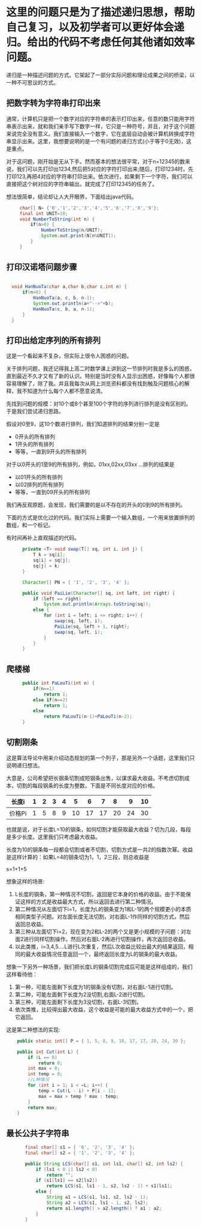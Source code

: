 # 这里的问题只是为了描述递归思想，帮助自己复习，以及初学者可以更好体会递归。给出的代码不考虑任何其他诸如效率问题。

递归是一种描述问题的方式。它架起了一部分实际问题和理论成果之间的桥梁，以一种不可思议的方式。

## 把数字转为字符串打印出来

   通常，计算机只是把一个数字对应的字符串的表示打印出来，任意的数只能用字符串表示出来，就和我们亲手写下数字一样，它只是一种符号，并且，对于这个问题来说完全没有意义。我们直接输入一个数字，它在底层自动会被计算机转换成字符串显示出来。这里，我想要说明的是一个有问题的递归方式(小于等于0无效)，这是重点。

   对于这问题，刚开始是无从下手。然而基本的想法很平常，对于n=12345的数来说，我们可以先打印出1234,然后把5对应的字符打印出来;随后，打印1234时，先打印123,再把4对应的字符串打印出来。依次进行，如果剩下一个字符，我们可以直接把这个树对应的字符串输出，就完成了打印12345的任务了。

想法很简单，结论却让人大开眼界，下面给出java代码。

   ```java
        char[] N= {'0','1','2','3','4','5','6','7','8','9'};
        final int UNIT=10;
        void NumberToString(int n) {
            if(n>0) {
                NumberToString(n/UNIT);
                System.out.print(N[n%UNIT]);
            }
        }
   
   ```

## 打印汉诺塔问题步骤



  ```java
    
	void HanNuoTa(char a,char b,char c,int n) {
		if(n>0) {
			HanNuoTa(a, c, b, n-1);
			System.out.println(a+"-->"+b);
			HanNuoTa(c, b, a, n-1);
		}
	}
  
  ```

## 打印出给定序列的所有排列

这是一个看起来不复杂，但实际上很令人困惑的问题。

关于排列问题，我还记得我上高二时数学课上讲到这一节排列时我是多么的困惑，直到最近不久才又有了新的认识。特别是当时没有人显示出困惑，好像每个人都很容易理解了，除了我。并且我每次从网上浏览资料都没有找到触及问题核心的解释，我不知道为什么每个人都不愿意说清。

先找到问题的规模：对10个或8个甚至100个字符的序列进行排列是没有区别的。于是我们尝试递归思路。

假设对0至9，这10个数进行排列，我们知道排列的结果分别一定是

- 0开头的所有排列
- 1开头的所有排列
- 等等，一直到9开头的所有排列

对于以0开头的1至9的所有排列，例如，01xx,02xx,03xx ...排列的结果是

- 以01开头的所有排列
- 以02排列的所有排列
- 等等，一直到09开头的所有排列

我们再反观原题，会发现，我们需要的是以不存在的开头的0到9的所有排列。

下面的方式是优化过的代码。我们实际上需要一个输入数组，一个用来放置排列的数组，和一个标记。

有时间再补上直观描述的代码。

  ```java
        private <T> void swap(T[] sq, int i, int j) {
            T k = sq[i];
            sq[i] = sq[j];
            sq[j] = k;
        }

        Character[] PN = { '1', '2', '3', '4' };

        public void PaiLie(Character[] sq, int left, int right) {
            if (left == right)
                System.out.println(Arrays.toString(sq));
            else {
                for (int i = left; i <= right; i++) {
                    swap(sq, left, i);
                    PaiLie(sq, left + 1, right);
                    swap(sq, left, i);
                }
            }
        }
  ```

## 爬楼梯
  ```java
        public int PaLouTi(int n) {
            if(n==1)
                return 1;
            else if(n==2)
                return 1;
            else
                return PaLouTi(n-1)+PaLouTi(n-2);
        }
  ```

## 切割刚条

这是算法导论中用来介绍动态规划的第一个列子，那是另外一个话题，这里我们只说明递归想法。

大意是，公司希望把长钢条切割成短钢条出售，以谋求最大收益。不考虑切割成本，切割的每段钢条的长度为整数，下面是不同长度对应的价格。

| 长度i  | 1    | 2    | 3    |  4   |  5   | 6    | 7    | 8    | 9    | 10   |
| ------ | ---- | ---- | ---- | :--: | :--: | ---- | ---- | :--- | ---- | ---- |
| 价格Pi | 1    | 5    | 8    |  9   |  10  | 17   | 17   | 20   | 24   | 30   |

也就是说，对于长度L=10的钢条，如何切割才能获取最大收益？切为几段，每段是多少长度。这里我们只考虑最大收益。

长度为10的钢条每一段都会切割或者不切割，切割方式是一共2的指数次幂。收益是这样计算的：如果L=4的钢条切为1，1，2三段，则总收益是

s=1+1+5

想象这样的场景:

1. L长度的钢条，第一种情况不切割，返回是它本身的价格的收益。由于不能保证这样的方式是收益最大方式，所以返回去进行第二种情况。
2. 第二种情况从左面切下i=1，长度为L的钢条变为1和L-1的两个规模更小的本质相同类型子问题。对左面长度无法切割，对右面L-1作同样的切割方式，然后返回总收益。
3. 第三种从左面切下i=2，现在变为2和L-2的两个又是更小规模的子问题：对左面2进行同样切割操作，然后对右面L-2再进行切割操作，再次返回总收益。
4. 以此类推，i=3,4,5....L进行L次重复，然后L次收益比较出最大的结果返回，相同的最大收益情况任意返回一个，最终返回长度为L的钢条的最大收益。

想象一下另外一种场景，我们把长度L的钢条切割完成后可能是这样组成的，我们这样看待他：

1. 第一种，可能左面剩下长度为1的钢条没有切割，对右面L-1进行切割。
2. 第二种，可能左面剩下长度为2没切割,右面L-2进行切割。
3. 第三种，可能左面剩下长度为3没切割，右面L-3切割。
4. 依次类推，比较得出最大收益，这个收益是可能的最大收益方式中的一个，把它返回。

这是第二种想法的实现:

```java
	public static int[] P = { 1, 5, 8, 9, 10, 17, 17, 20, 24, 30 };

	public int Cut(int L) {
		if (L == 0)
			return 0;
		int max = 0;
		int temp = 0;
        //L种情况
		for (int i = 1; i < =L; i++) {
			temp = Cut(L - i) + P[i - 1];
			max = max > temp ? max : temp;
		}
		return max;
	}
```



## 最长公共子字符串
 ```java
        final char[] s1 = { '6', '2', '3', '4' };
        final char[] s2 = { '1', '2', '3', '4' };

        public String LCS(char[] s1, int ls1, char[] s2, int ls2) {
            if (ls1 < 0 || ls2 < 0)
                return "";
            if (s1[ls1] == s2[ls2])
                return LCS(s1, ls1 - 1, s2, ls2 - 1) + s1[ls1];
            else {
                String a1 = LCS(s1, ls1, s2, ls2 - 1);
                String a2 = LCS(s1, ls1 - 1, s2, ls2);
                return a1.length() > a2.length() ? a1 : a2;
            }
        }
 ```

